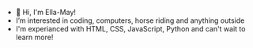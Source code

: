 - 👋 Hi, I'm Ella-May!
- I’m interested in coding, computers, horse riding and anything outside
- I'm experianced with HTML, CSS, JavaScript, Python and can't wait to learn more!

<!---
em-qr/em-qr is a ✨ special ✨ repository because its `README.md` (this file) appears on your GitHub profile.
You can click the Preview link to take a look at your changes.
--->
